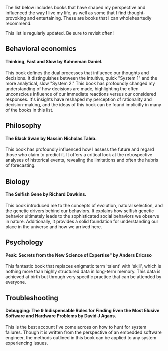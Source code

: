 The list below includes books that have shaped my perspective and influenced the
way I live my life, as well as some that I find thought-provoking and entertaining.
These are books that I can wholeheartedly recommend.

This list is regularly updated. Be sure to revisit often!


## Behavioral economics
#### Thinking, Fast and Slow by Kahneman Daniel.
This book defines the dual processes that influence our thoughts and decisions.
It distinguishes between the intuitive, quick "System 1" and the more analytical, slow
"System 2." This book has profoundly changed my understanding of how decisions
are made, highlighting the often unconscious influence of our immediate reactions
versus our considered responses. It's insights have reshaped my perception of
rationality and decision-making, and the ideas of this book can be found implicitly
in many of the books in this list.

## Philosophy
#### The Black Swan  by Nassim Nicholas Taleb.
This book has profoundly influenced how I assess the future and regard those
who claim to predict it. It offers a critical look at the retrospective analyses
of historical events, revealing the limitations and often the hubris of forecasting.

## Biology
#### The Selfish Gene by Richard Dawkins.
This book introduced me to the concepts of evolution, natural selection, and the genetic
drivers behind our behaviors. It explains how selfish genetic behavior ultimately leads to
the sophisticated social behaviors we observe in nature. Additionally, it provides a solid
foundation for understanding our place in the universe and how we arrived here.

## Psychology
#### Peak: Secrets from the New Science of Expertise" by Anders Ericsso
This fantastic book that replaces enigmatic term 'talent' with 'skill', which is nothing more than
highly structured data in long-term memory. This data is achieved at birth but through very
specific practice that can be attended by everyone.

## Troubleshooting
#### Debugging: The 9 Indispensable Rules for Finding Even the Most Elusive Software and Hardware Problems by David J Agans.
This is the best account I've come across on how to hunt for system failures.
Though it is written from the perspective of an embedded software engineer, the methods
outlined in this book can be applied to any system experiencing issues.

